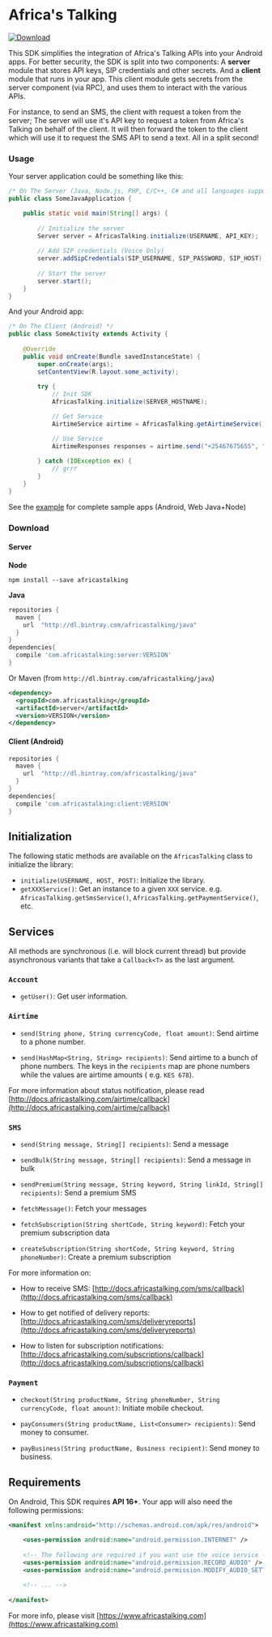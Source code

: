 # Africa's Talking

[ ![Download](https://api.bintray.com/packages/africastalking/java/com.africastalking/images/download.svg) ](https://bintray.com/africastalking/java/com.africastalking/_latestVersion)

This SDK simplifies the integration of Africa's Talking APIs into your Android apps. For better security,
the SDK is split into two components: A **server** module that stores API keys, SIP credentials and other secrets.
And a **client** module that runs in your app. This client module gets secrets from the server component (via RPC), and uses them to interact with the various APIs.

For instance, to send an SMS, the client with request a token from the server; The server will use it's API key to request a token from Africa's Talking on behalf of the client. It will then forward the token to the client which will use it to request the SMS API to send a text. All in a split second!


### Usage

Your server application could be something like this:

```java
/* On The Server (Java, Node.js, PHP, C/C++, C# and all languages supported by gRPC.) */
public class SomeJavaApplication {

    public static void main(String[] args) {
    
        // Initialize the server
        Server server = AfricasTalking.initialize(USERNAME, API_KEY);
        
        // Add SIP credentials (Voice Only)
        server.addSipCredentials(SIP_USERNAME, SIP_PASSWORD, SIP_HOST);
        
        // Start the server
        server.start();
    }
}
```

And your Android app:

```java
/* On The Client (Android) */
public class SomeActivity extends Activity {
    
    @Override
    public void onCreate(Bundle savedInstanceState) {
        super.onCreate(args);
        setContentView(R.layout.some_activity);
        
        try {
            // Init SDK
            AfricasTalking.initialize(SERVER_HOSTNAME);

            // Get Service
            AirtimeService airtime = AfricasTalking.getAirtimeService();

            // Use Service
            AirtimeResponses responses = airtime.send("+25467675655", "KES", 100);
        
        } catch (IOException ex) {
            // grrr
        }
    }
}
```

See the [example](./example) for complete sample apps (Android, Web Java+Node)

### Download

#### Server

**Node**

```shell
npm install --save africastalking
```

**Java**
```groovy
repositories {
  maven {
    url  "http://dl.bintray.com/africastalking/java"
  }
}
dependencies{
  compile 'com.africastalking:server:VERSION'
}
```

Or Maven (from `http://dl.bintray.com/africastalking/java`)

```xml
<dependency>
  <groupId>com.africastalking</groupId>
  <artifactId>server</artifactId>
  <version>VERSION</version>
</dependency>
```


#### Client (Android)
```groovy
repositories {
  maven {
    url  "http://dl.bintray.com/africastalking/java"
  }
}
dependencies{
  compile 'com.africastalking:client:VERSION'
}
```



## Initialization
The following static methods are available on the `AfricasTalking` class to initialize the library:

- `initialize(USERNAME, HOST, POST)`: Initialize the library.
- `getXXXService()`: Get an instance to a given `XXX` service. e.g. `AfricasTalking.getSmsService()`, `AfricasTalking.getPaymentService()`, etc.


## Services

All methods are synchronous (i.e. will block current thread) but provide asynchronous variants that take a `Callback<T>` as the last argument.

### `Account`
- `getUser()`: Get user information.

### `Airtime`

- `send(String phone, String currencyCode, float amount)`: Send airtime to a phone number.

- `send(HashMap<String, String> recipients)`: Send airtime to a bunch of phone numbers. The keys in the `recipients` map are phone numbers while the values are airtime amounts ( e.g. `KES 678`).

For more information about status notification, please read [http://docs.africastalking.com/airtime/callback](http://docs.africastalking.com/airtime/callback)

### `SMS`

- `send(String message, String[] recipients)`: Send a message

- `sendBulk(String message, String[] recipients)`: Send a message in bulk

- `sendPremium(String message, String keyword, String linkId, String[] recipients)`: Send a premium SMS

- `fetchMessage()`: Fetch your messages

- `fetchSubscription(String shortCode, String keyword)`: Fetch your premium subscription data

- `createSubscription(String shortCode, String keyword, String phoneNumber)`: Create a premium subscription

For more information on: 

- How to receive SMS: [http://docs.africastalking.com/sms/callback](http://docs.africastalking.com/sms/callback)

- How to get notified of delivery reports: [http://docs.africastalking.com/sms/deliveryreports](http://docs.africastalking.com/sms/deliveryreports)

- How to listen for subscription notifications: [http://docs.africastalking.com/subscriptions/callback](http://docs.africastalking.com/subscriptions/callback)

### `Payment`

- `checkout(String productName, String phoneNumber, String currencyCode, float amount)`: Initiate mobile checkout.

- `payConsumers(String productName, List<Consumer> recipients)`: Send money to consumer. 

- `payBusiness(String productName, Business recipient)`: Send money to business.


## Requirements

On Android, This SDK requires **API 16+**. Your app will also need the following permissions:

```xml
<manifest xmlns:android="http://schemas.android.com/apk/res/android">

    <uses-permission android:name="android.permission.INTERNET" />
    
    <!-- The following are required if you want use the voice service -->
    <uses-permission android:name="android.permission.RECORD_AUDIO" />
    <uses-permission android:name="android.permission.MODIFY_AUDIO_SETTINGS" />
    
    <!-- ... -->
    
</manifest>
```

For more info, please visit [https://www.africastalking.com](https://www.africastalking.com)
